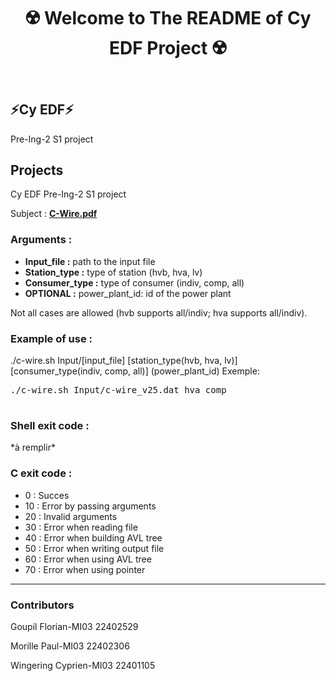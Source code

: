 <!DOCTYPE html>
<html lang="en">
<head>
    <meta charset="UTF-8">
    <meta name="viewport" content="width=device-width, initial-scale=1.0">
</head>
<body>
    <header>
        <h1 align="center">☢️ Welcome to The README of Cy EDF Project ☢️</h1>
    </header>
    <main>
        <section>
            <h2>⚡Cy EDF⚡</h2>
            <p>Pre-Ing-2 S1 project</p>
        </section>
        <section>
            <h2>Projects</h2>
            <p>Cy EDF Pre-Ing-2 S1 project</p>
            <p>Subject : <a href="C-Wire.pdf" target="_blank"><strong>C-Wire.pdf</strong></a></p>
            <h3>Arguments :</h3>
            <ul>
                <li><strong>Input_file :</strong> path to the input file</li>
                <li><strong>Station_type :</strong> type of station (hvb, hva, lv)</li>
                <li><strong>Consumer_type :</strong> type of consumer (indiv, comp, all)</li>
                <li><strong>OPTIONAL :</strong> power_plant_id: id of the power plant</li>
            </ul>
            <p> Not all cases are allowed (hvb supports all/indiv; hva supports all/indiv).</p>
            <h3>Example of use :</h3>
            <p>./c-wire.sh Input/[input_file] [station_type(hvb, hva, lv)] [consumer_type(indiv, comp, all)]  (power_plant_id) Exemple:</p>
            <pre>
./c-wire.sh Input/c-wire_v25.dat hva comp
            </pre>
            <h3>Shell exit code :</h3>
            <p> *à remplir*</p>
            <h3>C exit code :</h3>
             <ul>
                <li>0 : Succes</li>
                <li>10 : Error by passing arguments</li>
                <li>20 : Invalid arguments</li>
                <li>30 : Error when reading file</li>
                <li>40 : Error when building AVL tree</li>
                <li>50 : Error when writing output file</li>
                <li>60 : Error when using AVL tree</li>
                <li>70 : Error when using pointer</li>
            </ul>
        </section>
    <section>
        <hr>
<h3>Contributors</h3>
         <p> Goupil Florian-MI03 22402529</p>
         <p> Morille Paul-MI03 22402306</p>
         <p> Wingering Cyprien-MI03 22401105</p>
    </section>
    </main>
</body>
</html>
